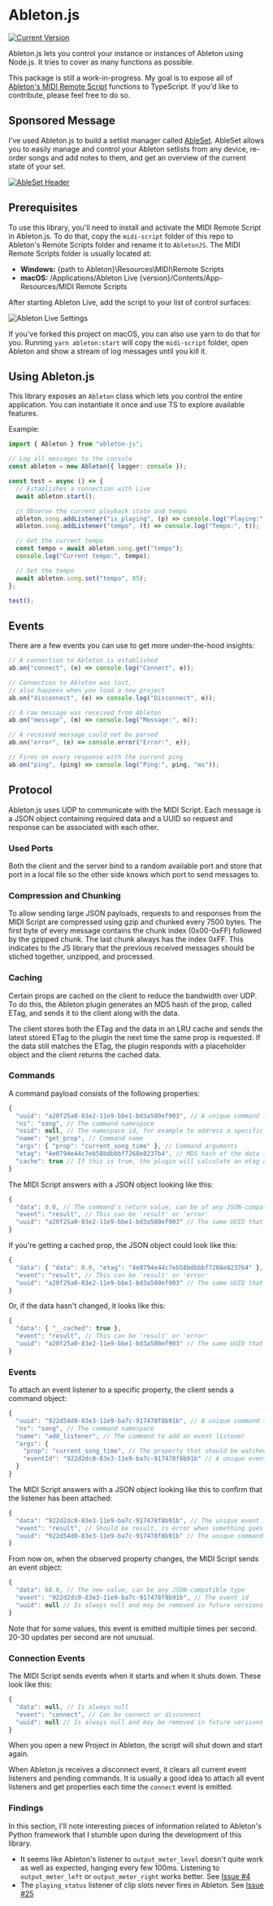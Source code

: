 # Ableton.js

[![Current Version](https://img.shields.io/npm/v/ableton-js.svg)](https://www.npmjs.com/package/ableton-js/)

Ableton.js lets you control your instance or instances of Ableton using Node.js.
It tries to cover as many functions as possible.

This package is still a work-in-progress. My goal is to expose all of
[Ableton's MIDI Remote Script](https://julienbayle.studio/PythonLiveAPI_documentation/Live10.0.2.xml)
functions to TypeScript. If you'd like to contribute, please feel free to do so.

## Sponsored Message

I've used Ableton.js to build a setlist manager called
[AbleSet](https://ableset.app). AbleSet allows you to easily manage and control
your Ableton setlists from any device, re-order songs and add notes to them, and
get an overview of the current state of your set.

[![AbleSet Header](https://public-files.gumroad.com/variants/oplxt68bsgq1hu61t8bydfkgppr5/baaca0eb0e33dc4f9d45910b8c86623f0144cea0fe0c2093c546d17d535752eb)](https://ableset.app/?utm_campaign=ableton-js)

## Prerequisites

To use this library, you'll need to install and activate the MIDI Remote Script
in Ableton.js. To do that, copy the `midi-script` folder of this repo to
Ableton's Remote Scripts folder and rename it to `AbletonJS`. The MIDI Remote
Scripts folder is usually located at:

- **Windows:** {path to Ableton}\Resources\MIDI\Remote Scripts
- **macOS:** /Applications/Ableton Live {version}/Contents/App-Resources/MIDI
  Remote Scripts

After starting Ableton Live, add the script to your list of control surfaces:

![Ableton Live Settings](https://i.imgur.com/a34zJca.png)

If you've forked this project on macOS, you can also use yarn to do that for
you. Running `yarn ableton:start` will copy the `midi-script` folder, open
Ableton and show a stream of log messages until you kill it.

## Using Ableton.js

This library exposes an `Ableton` class which lets you control the entire
application. You can instantiate it once and use TS to explore available
features.

Example:

```typescript
import { Ableton } from "ableton-js";

// Log all messages to the console
const ableton = new Ableton({ logger: console });

const test = async () => {
  // Establishes a connection with Live
  await ableton.start();

  // Observe the current playback state and tempo
  ableton.song.addListener("is_playing", (p) => console.log("Playing:", p));
  ableton.song.addListener("tempo", (t) => console.log("Tempo:", t));

  // Get the current tempo
  const tempo = await ableton.song.get("tempo");
  console.log("Current tempo:", tempo);

  // Set the tempo
  await ableton.song.set("tempo", 85);
};

test();
```

## Events

There are a few events you can use to get more under-the-hood insights:

```ts
// A connection to Ableton is established
ab.on("connect", (e) => console.log("Connect", e));

// Connection to Ableton was lost,
// also happens when you load a new project
ab.on("disconnect", (e) => console.log("Disconnect", e));

// A raw message was received from Ableton
ab.on("message", (m) => console.log("Message:", m));

// A received message could not be parsed
ab.on("error", (e) => console.error("Error:", e));

// Fires on every response with the current ping
ab.on("ping", (ping) => console.log("Ping:", ping, "ms"));
```

## Protocol

Ableton.js uses UDP to communicate with the MIDI Script. Each message is a JSON
object containing required data and a UUID so request and response can be
associated with each other.

### Used Ports

Both the client and the server bind to a random available port and store that
port in a local file so the other side knows which port to send messages to.

### Compression and Chunking

To allow sending large JSON payloads, requests to and responses from the MIDI
Script are compressed using gzip and chunked every 7500 bytes. The first byte of
every message contains the chunk index (0x00-0xFF) followed by the gzipped
chunk. The last chunk always has the index 0xFF. This indicates to the JS
library that the previous received messages should be stiched together,
unzipped, and processed.

### Caching

Certain props are cached on the client to reduce the bandwidth over UDP. To do
this, the Ableton plugin generates an MD5 hash of the prop, called ETag, and
sends it to the client along with the data.

The client stores both the ETag and the data in an LRU cache and sends the
latest stored ETag to the plugin the next time the same prop is requested. If
the data still matches the ETag, the plugin responds with a placeholder object
and the client returns the cached data.

### Commands

A command payload consists of the following properties:

```js
{
  "uuid": "a20f25a0-83e2-11e9-bbe1-bd3a580ef903", // A unique command id
  "ns": "song", // The command namespace
  "nsid": null, // The namespace id, for example to address a specific track or device
  "name": "get_prop", // Command name
  "args": { "prop": "current_song_time" }, // Command arguments
  "etag": "4e0794e44c7eb58bdbbbf7268e8237b4", // MD5 hash of the data if it might be cached locally
  "cache": true // If this is true, the plugin will calculate an etag and return a placeholder if it matches the provided one
}
```

The MIDI Script answers with a JSON object looking like this:

```js
{
  "data": 0.0, // The command's return value, can be of any JSON-compatible type
  "event": "result", // This can be 'result' or 'error'
  "uuid": "a20f25a0-83e2-11e9-bbe1-bd3a580ef903" // The same UUID that was used to send the command
}
```

If you're getting a cached prop, the JSON object could look like this:

```js
{
  "data": { "data": 0.0, "etag": "4e0794e44c7eb58bdbbbf7268e8237b4" },
  "event": "result", // This can be 'result' or 'error'
  "uuid": "a20f25a0-83e2-11e9-bbe1-bd3a580ef903" // The same UUID that was used to send the command
}
```

Or, if the data hasn't changed, it looks like this:

```js
{
  "data": { "__cached": true },
  "event": "result", // This can be 'result' or 'error'
  "uuid": "a20f25a0-83e2-11e9-bbe1-bd3a580ef903" // The same UUID that was used to send the command
}
```

### Events

To attach an event listener to a specific property, the client sends a command
object:

```js
{
  "uuid": "922d54d0-83e3-11e9-ba7c-917478f8b91b", // A unique command id
  "ns": "song", // The command namespace
  "name": "add_listener", // The command to add an event listener
  "args": {
    "prop": "current_song_time", // The property that should be watched
    "eventId": "922d2dc0-83e3-11e9-ba7c-917478f8b91b" // A unique event id
  }
}
```

The MIDI Script answers with a JSON object looking like this to confirm that the
listener has been attached:

```js
{
  "data": "922d2dc0-83e3-11e9-ba7c-917478f8b91b", // The unique event id
  "event": "result", // Should be result, is error when something goes wrong
  "uuid": "922d54d0-83e3-11e9-ba7c-917478f8b91b" // The unique command id
}
```

From now on, when the observed property changes, the MIDI Script sends an event
object:

```js
{
  "data": 68.0, // The new value, can be any JSON-compatible type
  "event": "922d2dc0-83e3-11e9-ba7c-917478f8b91b", // The event id
  "uuid": null // Is always null and may be removed in future versions
}
```

Note that for some values, this event is emitted multiple times per second.
20-30 updates per second are not unusual.

### Connection Events

The MIDI Script sends events when it starts and when it shuts down. These look
like this:

```js
{
  "data": null, // Is always null
  "event": "connect", // Can be connect or disconnect
  "uuid": null // Is always null and may be removed in future versions
}
```

When you open a new Project in Ableton, the script will shut down and start
again.

When Ableton.js receives a disconnect event, it clears all current event
listeners and pending commands. It is usually a good idea to attach all event
listeners and get properties each time the `connect` event is emitted.

### Findings

In this section, I'll note interesting pieces of information related to
Ableton's Python framework that I stumble upon during the development of this
library.

- It seems like Ableton's listener to `output_meter_level` doesn't quite work as
  well as expected, hanging every few 100ms. Listening to `output_meter_left` or
  `output_meter_right` works better. See
  [Issue #4](https://github.com/leolabs/ableton-js/issues/4)
- The `playing_status` listener of clip slots never fires in Ableton. See
  [Issue #25](https://github.com/leolabs/ableton-js/issues/25)
